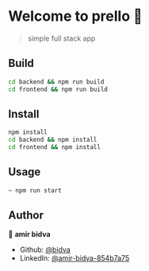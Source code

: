 # Welcome to prello 👋

> simple full stack app

## Build

```sh
cd backend && npm run build
cd frontend && npm run build
```

## Install

```sh
npm install
cd backend && npm install
cd frontend && npm install
```

## Usage

```sh
~ npm run start
```

## Author

👤 **amir bidva**

* Github: [@bidva](https://github.com/bidva)
* LinkedIn: [@amir-bidva-854b7a75](https://linkedin.com/in/amir-bidva-854b7a75)
